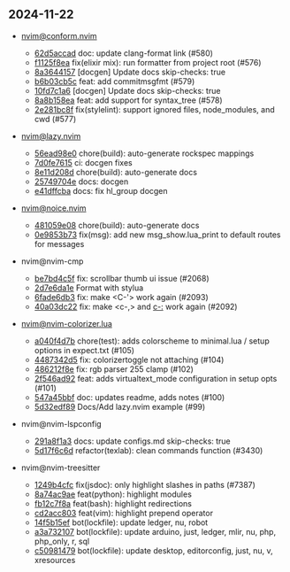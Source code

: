 ## 2024-11-22

* nvim@conform.nvim
  - [62d5accad](https://github.com/stevearc/conform.nvim/commit/62d5accad8b29d6ba9b58d3dff90c43a55621c60) doc: update clang-format link (#580)
  - [f1125f8ea](https://github.com/stevearc/conform.nvim/commit/f1125f8eace158255cf55772ce039aaf178a6b42) fix(elixir mix): run formatter from project root (#576)
  - [8a3644157](https://github.com/stevearc/conform.nvim/commit/8a3644157921887c700ef0cf261a80ba571d2f35) [docgen] Update docs skip-checks: true
  - [b6b03cb5c](https://github.com/stevearc/conform.nvim/commit/b6b03cb5c826a9ef310b14edeb8f33b18093f8af) feat: add commitmsgfmt (#579)
  - [10fd7c1a6](https://github.com/stevearc/conform.nvim/commit/10fd7c1a6f10915093b7fd93001cf8daf93028a4) [docgen] Update docs skip-checks: true
  - [8a8b158ea](https://github.com/stevearc/conform.nvim/commit/8a8b158ead6dee99c6b3af91ad6a41e7a4c54ef3) feat: add support for syntax_tree (#578)
  - [2e281bc8f](https://github.com/stevearc/conform.nvim/commit/2e281bc8f3833ebc606660081be50c88ccadcbea) fix(stylelint): support ignored files, node_modules, and cwd (#577)

* nvim@lazy.nvim
  - [56ead98e0](https://github.com/folke/lazy.nvim/commit/56ead98e05bb37a4ec28930a54d836d033cf00f2) chore(build): auto-generate rockspec mappings
  - [7d0fe7615](https://github.com/folke/lazy.nvim/commit/7d0fe7615a600e72c920dd0099181ae64c96ddb0) ci: docgen fixes
  - [8e11d208d](https://github.com/folke/lazy.nvim/commit/8e11d208d63de693127761cd9a5621117bf6c625) chore(build): auto-generate docs
  - [25749704e](https://github.com/folke/lazy.nvim/commit/25749704e442b5c8e2db49a6fe11260760c73d5f) docs: docgen
  - [e41dffcba](https://github.com/folke/lazy.nvim/commit/e41dffcbafd7123c9c0ffb0bb1624b8e3d08c884) docs: fix hl_group docgen

* nvim@noice.nvim
  - [481059e08](https://github.com/folke/noice.nvim/commit/481059e08198298a52067ac48a334262f117e355) chore(build): auto-generate docs
  - [0e9853b73](https://github.com/folke/noice.nvim/commit/0e9853b73a2a49fc54f4801fd2f79b4a712e7a51) fix(msg): add new msg_show.lua_print to default routes for messages

* nvim@nvim-cmp
  - [be7bd4c5f](https://github.com/hrsh7th/nvim-cmp/commit/be7bd4c5f860c79da97af3a26d489af50babfd4b) fix: scrollbar thumb ui issue (#2068)
  - [2d7e6da1e](https://github.com/hrsh7th/nvim-cmp/commit/2d7e6da1ec81f8aeb12320ee87b107677c75e7a9) Format with stylua
  - [6fade6db3](https://github.com/hrsh7th/nvim-cmp/commit/6fade6db39a49db2ad307283168a383d5120c962) fix: make <C-'> work again (#2093)
  - [40a03dc22](https://github.com/hrsh7th/nvim-cmp/commit/40a03dc225383c4f6256596c2cdf27e03b8119b5) fix: make <c-,> and <c-:> work again (#2092)

* nvim@nvim-colorizer.lua
  - [a040f4d7b](https://github.com/NvChad/nvim-colorizer.lua/commit/a040f4d7b21c780a81eac437690a09781cadd2dd) chore(test): adds colorscheme to minimal.lua / setup options in expect.txt (#105)
  - [4487342d5](https://github.com/NvChad/nvim-colorizer.lua/commit/4487342d5b7f7e35ee67943ba25fa4efd1fd1902) fix: colorizertoggle not attaching (#104)
  - [486212f8e](https://github.com/NvChad/nvim-colorizer.lua/commit/486212f8ef9c427d3bb3d48be43756e23c8cdc61) fix: rgb parser 255 clamp (#102)
  - [2f546ad92](https://github.com/NvChad/nvim-colorizer.lua/commit/2f546ad923563f4c44d47b9cb1c3c336a4325e82) feat: adds virtualtext_mode configuration in setup opts (#101)
  - [547a45bbf](https://github.com/NvChad/nvim-colorizer.lua/commit/547a45bbf5bf57c088f6f77924d503f95de1561a) doc: updates readme, adds notes (#100)
  - [5d32edf89](https://github.com/NvChad/nvim-colorizer.lua/commit/5d32edf89793f55e5da02d0e4bcfacae0e5e6838) Docs/Add lazy.nvim example (#99)

* nvim@nvim-lspconfig
  - [291a8f1a3](https://github.com/neovim/nvim-lspconfig/commit/291a8f1a319dc712db85bcc174b0cf406f0a5b69) docs: update configs.md skip-checks: true
  - [5d17f6c6d](https://github.com/neovim/nvim-lspconfig/commit/5d17f6c6deb938222cb03cc31f50549880ba2669) refactor(texlab): clean commands function (#3430)

* nvim@nvim-treesitter
  - [1249b4cfc](https://github.com/nvim-treesitter/nvim-treesitter/commit/1249b4cfce166f26fe52e46ed36bda907d6bb577) fix(jsdoc): only highlight slashes in paths (#7387)
  - [8a74ac9ae](https://github.com/nvim-treesitter/nvim-treesitter/commit/8a74ac9aead72ef7a870908f1517b48f2bb25ac7) feat(python): highlight modules
  - [fb12c7f8a](https://github.com/nvim-treesitter/nvim-treesitter/commit/fb12c7f8a385b1b695bdb17dcd5832ccb416d4c3) feat(bash): highlight redirections
  - [cd2acc803](https://github.com/nvim-treesitter/nvim-treesitter/commit/cd2acc803b9e2f9377fb31fbeb993f6e363466f5) feat(vim): highlight prepend operator
  - [14f5b15ef](https://github.com/nvim-treesitter/nvim-treesitter/commit/14f5b15ef9caca6f3487ae35c4690bc81f02073b) bot(lockfile): update ledger, nu, robot
  - [a3a732107](https://github.com/nvim-treesitter/nvim-treesitter/commit/a3a732107f8b529f97bf4921b3e1af5dcc756bb6) bot(lockfile): update arduino, just, ledger, mlir, nu, php, php_only, r, sql
  - [c50981479](https://github.com/nvim-treesitter/nvim-treesitter/commit/c50981479e4271ec87c5a15ec991472bdec4f1b8) bot(lockfile): update desktop, editorconfig, just, nu, v, xresources